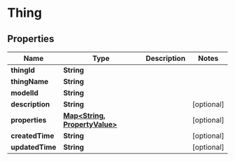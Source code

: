 

# Thing


## Properties

| Name | Type | Description | Notes |
|------------ | ------------- | ------------- | -------------|
|**thingId** | **String** |  |  |
|**thingName** | **String** |  |  |
|**modelId** | **String** |  |  |
|**description** | **String** |  |  [optional] |
|**properties** | [**Map&lt;String, PropertyValue&gt;**](PropertyValue.md) |  |  [optional] |
|**createdTime** | **String** |  |  [optional] |
|**updatedTime** | **String** |  |  [optional] |



